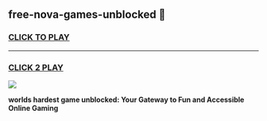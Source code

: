 
## free-nova-games-unblocked 👋
<h3>
<a href="https://premium.freeplayer.one?title=free-nova-games-unblocked&ref=14F">CLICK TO PLAY</a></h3>
<hr>

<h3>
<a href="https://premium.freeplayer.one?title=free-nova-games-unblocked&ref=14F">CLICK 2 PLAY</a>
  
</h3>

<a href="https://premium.freeplayer.one?title=free-nova-games-unblocked&ref=12F/"><img src="https://clearcache.store/games.png"></a>


**worlds hardest game unblocked: Your Gateway to Fun and Accessible Online Gaming**
